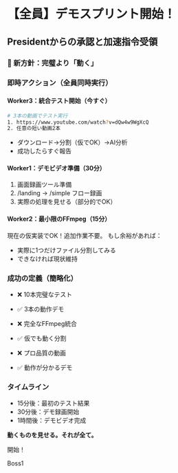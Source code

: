# 【全員】デモスプリント開始！

## Presidentからの承認と加速指令受領

### 🎯 新方針：完璧より「動く」

### 即時アクション（全員同時実行）

#### Worker3：統合テスト開始（今すぐ）
```bash
# 3本の動画でテスト実行
1. https://www.youtube.com/watch?v=dQw4w9WgXcQ
2. 任意の短い動画2本
```
- ダウンロード→分割（仮でOK）→AI分析
- 成功したらすぐ報告

#### Worker1：デモビデオ準備（30分）
1. 画面録画ツール準備
2. /landing → /simple フロー録画
3. 実際の処理を見せる（部分的でOK）

#### Worker2：最小限のFFmpeg（15分）
現在の仮実装でOK！追加作業不要。
もし余裕があれば：
- 実際に1つだけファイル分割してみる
- できなければ現状維持

### 成功の定義（簡略化）
- ❌ 10本完璧なテスト
- ✅ 3本の動作デモ

- ❌ 完全なFFmpeg統合
- ✅ 仮でも動く分割

- ❌ プロ品質の動画
- ✅ 動作が分かるデモ

### タイムライン
- 15分後：最初のテスト結果
- 30分後：デモ録画開始
- 1時間後：デモビデオ完成

**動くものを見せる。それが全て。**

開始！

Boss1